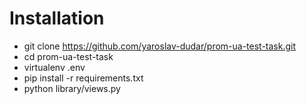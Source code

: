 Installation
=================
- git clone https://github.com/yaroslav-dudar/prom-ua-test-task.git
- cd prom-ua-test-task
- virtualenv .env
- pip install -r requirements.txt
- python library/views.py 

